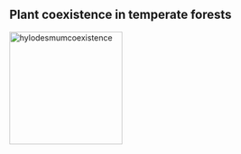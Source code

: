 ## Plant coexistence in temperate forests

<img src="https://jaredjbeck.github.io/hylodesmumcoexistence.jpg" alt="hylodesmumcoexistence" width="200" class="align-right"/>

